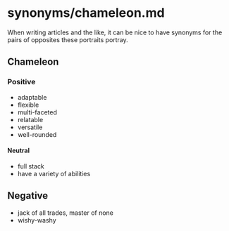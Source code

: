 
# synonyms/chameleon.md

When writing articles and the like, it can be nice to have synonyms for the pairs of opposites
these portraits portray.


## Chameleon

### Positive
- adaptable
- flexible
- multi-faceted
- relatable
- versatile
- well-rounded

#### Neutral
- full stack
- have a variety of abilities

## Negative
- jack of all trades, master of none
- wishy-washy

